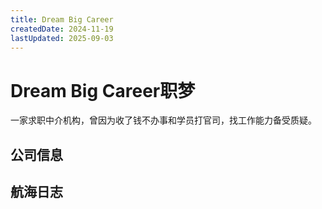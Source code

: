 ```yaml
---
title: Dream Big Career
createdDate: 2024-11-19
lastUpdated: 2025-09-03
---
```


# Dream Big Career职梦

一家求职中介机构，曾因为收了钱不办事和学员打官司，找工作能力备受质疑。

## 公司信息

<StaffingCompanyTable companyJsonFileName="dream-big-career"/>


## 航海日志
